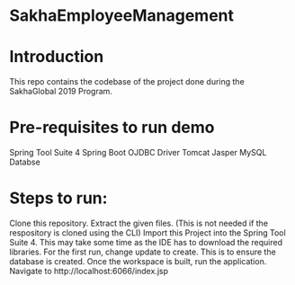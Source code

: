 # SakhaEmployeeManagement

# Introduction

 This repo contains the codebase of the project done during the SakhaGlobal 2019 Program.

# Pre-requisites to run demo
 Spring Tool Suite 4
 Spring Boot
 OJDBC Driver
 Tomcat Jasper
 MySQL Databse

# Steps to run:
 Clone this repository.
 Extract the given files. (This is not needed if the respository is cloned using the CLI)
 Import this Project into the Spring Tool Suite 4. This may take some time as the IDE has to download the required libraries.
 For the first run, change update to create. This is to ensure the database is created.
 Once the workspace is built, run the application.
 Navigate to http://localhost:6066/index.jsp

